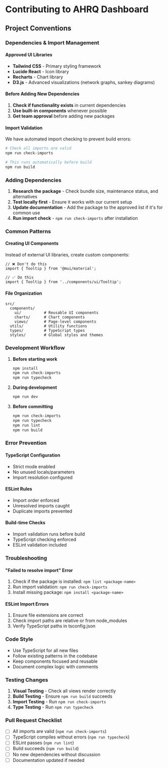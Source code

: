 # Contributing to AHRQ Dashboard

## Project Conventions

### Dependencies & Import Management

#### Approved UI Libraries
- **Tailwind CSS** - Primary styling framework
- **Lucide React** - Icon library
- **Recharts** - Chart library
- **D3.js** - Advanced visualizations (network graphs, sankey diagrams)

#### Before Adding New Dependencies

1. **Check if functionality exists** in current dependencies
2. **Use built-in components** whenever possible
3. **Get team approval** before adding new packages

#### Import Validation

We have automated import checking to prevent build errors:

```bash
# Check all imports are valid
npm run check-imports

# This runs automatically before build
npm run build
```

### Adding Dependencies

1. **Research the package** - Check bundle size, maintenance status, and alternatives
2. **Test locally first** - Ensure it works with our current setup
3. **Update documentation** - Add the package to the approved list if it's for common use
4. **Run import check** - `npm run check-imports` after installation

### Common Patterns

#### Creating UI Components

Instead of external UI libraries, create custom components:

```tsx
// ❌ Don't do this
import { Tooltip } from '@mui/material';

// ✅ Do this
import { Tooltip } from '../components/ui/Tooltip';
```

#### File Organization

```
src/
  components/
    ui/          # Reusable UI components
    charts/      # Chart components
    views/       # Page-level components
  utils/         # Utility functions
  types/         # TypeScript types
  styles/        # Global styles and themes
```

### Development Workflow

1. **Before starting work**
   ```bash
   npm install
   npm run check-imports
   npm run typecheck
   ```

2. **During development**
   ```bash
   npm run dev
   ```

3. **Before committing**
   ```bash
   npm run check-imports
   npm run typecheck
   npm run lint
   npm run build
   ```

### Error Prevention

#### TypeScript Configuration
- Strict mode enabled
- No unused locals/parameters
- Import resolution configured

#### ESLint Rules
- Import order enforced
- Unresolved imports caught
- Duplicate imports prevented

#### Build-time Checks
- Import validation runs before build
- TypeScript checking enforced
- ESLint validation included

### Troubleshooting

#### "Failed to resolve import" Error
1. Check if the package is installed: `npm list <package-name>`
2. Run import validation: `npm run check-imports`
3. Install missing package: `npm install <package-name>`

#### ESLint Import Errors
1. Ensure file extensions are correct
2. Check import paths are relative or from node_modules
3. Verify TypeScript paths in tsconfig.json

### Code Style

- Use TypeScript for all new files
- Follow existing patterns in the codebase
- Keep components focused and reusable
- Document complex logic with comments

### Testing Changes

1. **Visual Testing** - Check all views render correctly
2. **Build Testing** - Ensure `npm run build` succeeds
3. **Import Testing** - Run `npm run check-imports`
4. **Type Testing** - Run `npm run typecheck`

### Pull Request Checklist

- [ ] All imports are valid (`npm run check-imports`)
- [ ] TypeScript compiles without errors (`npm run typecheck`)
- [ ] ESLint passes (`npm run lint`)
- [ ] Build succeeds (`npm run build`)
- [ ] No new dependencies without discussion
- [ ] Documentation updated if needed